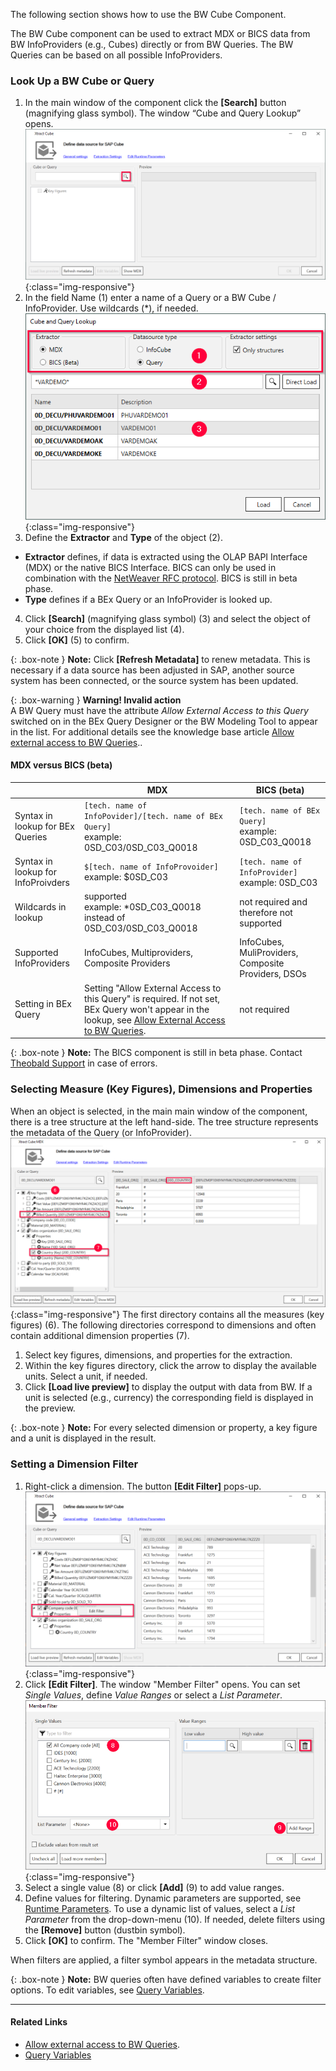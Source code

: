 
The following section shows how to use the BW Cube Component. <br>

The BW Cube component can be used to extract MDX or BICS data from BW InfoProviders (e.g., Cubes) directly or from BW Queries. 
The BW Queries can be based on all possible InfoProviders.


### Look Up a BW Cube or Query

1. In the main window of the component click the **[Search]** button (magnifying glass symbol). The window “Cube and Query Lookup” opens.
![Bw-Cube-Data-Source](/img/content/Bw-Cube-Data-Source.png){:class="img-responsive"}
2. In the field Name (1) enter a name of a Query or a BW Cube / InfoProvider. Use wildcards (*), if needed.
![Look-Up-Cube](/img/content/xfa/xfa_cube-query-look.png){:class="img-responsive"}
3. Define the **Extractor** and **Type** of the object (2).
- **Extractor** defines, if data is extracted using the OLAP BAPI Interface (MDX) or the native BICS Interface. BICS can only be used in combination with the [NetWeaver RFC protocol](../introduction/sap-connection#rfc-options). BICS is still in beta phase.
- **Type** defines if a BEx Query or an InfoProvider is looked up. 
4. Click **[Search]** (magnifying glass symbol) (3) and select the object of your choice from the displayed list (4).
5. Click **[OK]** (5) to confirm.

{: .box-note }
**Note:** Click **[Refresh Metadata]** to renew metadata. 
This is necessary if a data source has been adjusted in SAP, another source system has been connected, or the source system has been updated.

{: .box-warning }
**Warning! Invalid action**<br>
 A BW Query must have the attribute *Allow External Access to this Query* switched on in the BEx Query Designer or the BW Modeling Tool to appear in the list.
 For additional details see the knowledge base article [Allow external access to BW Queries](https://kb.theobald-software.com/general/allow-external-access-to-bw-queries)..
 
#### MDX versus BICS (beta)

|                                    | MDX                                                                                         | BICS (beta)                                        |
|------------------------------------|---------------------------------------------------------------------------------------------|----------------------------------------------------|
| Syntax in lookup for BEx Queries   | `[tech. name of InfoPovider]/[tech. name of BEx Query]` <br /> example: 0SD_C03/0SD_C03_Q0018        | `[tech. name of BEx Query]` <br /> example: 0SD_C03_Q0018   |
| Syntax in lookup for InfoProivders | `$[tech. name of InfoProvoider]`  <br /> example: $0SD_C03                                            | `[tech. name of InfoProvider]` <br /> example: 0SD_C03      |
| Wildcards in lookup                | supported<br /> example: *0SD_C03_Q0018 instead of 0SD_C03/0SD_C03_Q0018                          | not required and therefore not supported           |
| Supported InfoProviders            | InfoCubes, Multiproviders, Composite Providers                                              | InfoCubes, MuliProviders, Composite Providers, DSOs |
| Setting in BEx Query               | Setting "Allow External Access to this Query" is required. If not set, BEx Query won't appear in the lookup, see [Allow External Access to BW Queries](https://kb.theobald-software.com/general/allow-external-access-to-bw-queries). | not required                                       |

{: .box-note }
**Note:** The BICS component is still in beta phase. Contact [Theobald Support](https://support.theobald-software.com) in case of errors.

### Selecting Measure (Key Figures), Dimensions and Properties
When an object is selected, in the main main window of the component, there is a tree structure at the left hand-side. 
The tree structure represents the metadata of the Query (or InfoProvider). <br>
![Cube-Details](/img/content/xu/cube-measures.png){:class="img-responsive"}
The first directory contains all the measures (key figures) (6). 
The following directories correspond to dimensions and often contain additional dimension properties (7). <br>

1. Select key figures, dimensions, and properties for the extraction.
2. Within the key figures directory, click the arrow to display the available units. Select a unit, if needed.
3. Click **[Load live preview]** to display the output with data from BW. If a unit is selected (e.g., currency) the corresponding field is displayed in the preview.

{: .box-note }
**Note:** For every selected dimension or property, a key figure and a unit is displayed in the result. 

### Setting a Dimension Filter 
1. Right-click a dimension. The button **[Edit Filter]** pops-up.
![Query Filter](/img/content/cube-query-filter.png){:class="img-responsive"}
2. Click **[Edit Filter]**. The window "Member Filter" opens. You can set *Single Values*, define *Value Ranges* or select a *List Parameter*.
![Query Filter Define](/img/content/xfa/xfa_cube-query-filter-def.png){:class="img-responsive"}
3. Select a single value (8) or click **[Add]** (9) to add value ranges.
4. Define values for filtering. Dynamic parameters are supported, see [Runtime Parameters](./edit-runtime-parameters). To use a dynamic list of values, select a *List Parameter* from the drop-down-menu (10). If needed, delete filters using the **[Remove]** button (dustbin symbol).
5. Click **[OK]** to confirm. The "Member Filter" window closes.

When filters are applied, a filter symbol appears in the metadata structure.

{: .box-note }
**Note:** BW queries often have defined variables to create filter options. To edit variables, see [Query Variables](./variables).
 
*****
#### Related Links
- [Allow external access to BW Queries](https://kb.theobald-software.com/general/allow-external-access-to-bw-queries).
- [Query Variables](./variables)
